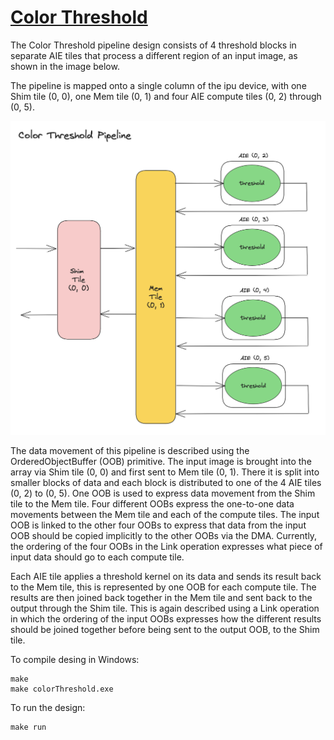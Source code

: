 <!---//===- README.md --------------------------*- Markdown -*-===//
//
// This file is licensed under the Apache License v2.0 with LLVM Exceptions.
// See https://llvm.org/LICENSE.txt for license information.
// SPDX-License-Identifier: Apache-2.0 WITH LLVM-exception
//
// Copyright (C) 2022, Advanced Micro Devices, Inc.
// 
//===----------------------------------------------------------------------===//-->

# <ins>Color Threshold</ins>

The Color Threshold pipeline design consists of 4 threshold blocks in separate AIE tiles that process a different region of an input image, as shown in the image below.

The pipeline is mapped onto a single column of the ipu device, with one Shim tile (0, 0), one Mem tile (0, 1) and four AIE compute tiles (0, 2) through (0, 5). 

<p align="center">
  <img
    src="./color_threshold_pipeline.png"
    width="750">
</p>

The data movement of this pipeline is described using the OrderedObjectBuffer (OOB) primitive. The input image is brought into the array via Shim tile (0, 0) and first sent to Mem tile (0, 1). There it is split into smaller blocks of data and each block is distributed to one of the 4 AIE tiles (0, 2) to (0, 5). One OOB is used to express data movement from the Shim tile to the Mem tile. Four different OOBs express the one-to-one data movements between the Mem tile and each of the compute tiles. The input OOB is linked to the other four OOBs to express that data from the input OOB should be copied implicitly to the other OOBs via the DMA. Currently, the ordering of the four OOBs in the Link operation expresses what piece of input data should go to each compute tile.

Each AIE tile applies a threshold kernel on its data and sends its result back to the Mem tile, this is represented by one OOB for each compute tile. The results are then joined back together in the Mem tile and sent back to the output through the Shim tile. This is again described using a Link operation in which the ordering of the input OOBs expresses how the different results should be joined together before being sent to the output OOB, to the Shim tile.

To compile desing in Windows:
```
make
make colorThreshold.exe
```

To run the design:
```
make run
```
